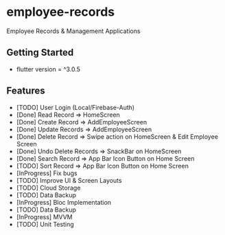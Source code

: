 # employee-records
Employee Records &amp; Management Applications

## Getting Started

- flutter version = ^3.0.5

## Features
- [TODO] User Login (Local/Firebase-Auth)
- [Done] Read Record => HomeScreen
- [Done] Create Record => AddEmployeeScreen
- [Done] Update Records => AddEmployeeScreen
- [Done] Delete Record => Swipe action on HomeScreen & Edit Employee Screen
- [Done] Undo Delete Records => SnackBar on HomeScreen
- [Done] Search Record => App Bar Icon Button on Home Screen
- [TODO] Sort Record => App Bar Icon Button on Home Screen
- [InProgress] Fix bugs
- [TODO] Improve UI & Screen Layouts
- [TODO] Cloud Storage
- [TODO] Data Backup
- [InProgress] Bloc Implementation
- [TODO] Data Backup
- [InProgress] MVVM
- [TODO] Unit Testing
